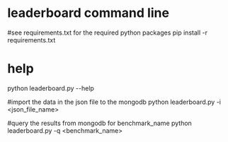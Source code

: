 # leaderboard command line

#see requirements.txt for the required python packages
pip install -r requirements.txt

# help
python leaderboard.py --help

#import the data in the json file to the mongodb
python leaderboard.py -i <json_file_name>

#query the results from mongodb for benchmark_name
python leaderboard.py -q <benchmark_name>
